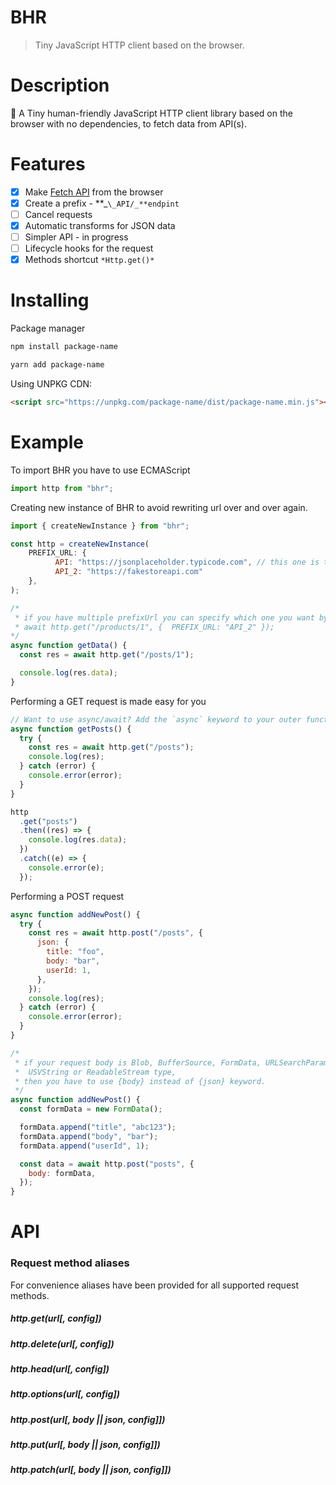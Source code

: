 # BHR

> Tiny JavaScript HTTP client based on the browser.

# Description

🌴 A Tiny human-friendly JavaScript HTTP client library based on the browser with no dependencies, to fetch data from API(s).

# Features

- [x] Make [Fetch API](https://developer.mozilla.org/en-US/docs/Web/API/Fetch_API) from the browser
- [x] Create a prefix - **_`\_API/_**endpint`
- [ ] Cancel requests
- [x] Automatic transforms for JSON data
- [ ] Simpler API - in progress
- [ ] Lifecycle hooks for the request
- [x] Methods shortcut `*Http.get()*`

# Installing

Package manager

```bash
npm install package-name
```

```bash
yarn add package-name
```

Using UNPKG CDN:

```html
<script src="https://unpkg.com/package-name/dist/package-name.min.js"></script>
```

# Example

To import BHR you have to use ECMAScript

```javascript
import http from "bhr";
```

Creating new instance of BHR to avoid rewriting url over and over again.

```javascript
import { createNewInstance } from "bhr";

const http = createNewInstance(
    PREFIX_URL: {
          API: "https://jsonplaceholder.typicode.com", // this one is the default API
          API_2: "https://fakestoreapi.com"
    },
);

/*
 * if you have multiple prefixUrl you can specify which one you want by passing
 * await http.get("/products/1", {  PREFIX_URL: "API_2" });
*/
async function getData() {
  const res = await http.get("/posts/1");

  console.log(res.data);
}

```

Performing a GET request is made easy for you

```javascript
// Want to use async/await? Add the `async` keyword to your outer function/method.
async function getPosts() {
  try {
    const res = await http.get("/posts");
    console.log(res);
  } catch (error) {
    console.error(error);
  }
}

http
  .get("posts")
  .then((res) => {
    console.log(res.data);
  })
  .catch((e) => {
    console.error(e);
  });
```

Performing a POST request

```javascript
async function addNewPost() {
  try {
    const res = await http.post("/posts", {
      json: {
        title: "foo",
        body: "bar",
        userId: 1,
      },
    });
    console.log(res);
  } catch (error) {
    console.error(error);
  }
}

/*
 * if your request body is Blob, BufferSource, FormData, URLSearchParams,
 *  USVString or ReadableStream type,
 * then you have to use {body} instead of {json} keyword.
 */
async function addNewPost() {
  const formData = new FormData();

  formData.append("title", "abc123");
  formData.append("body", "bar");
  formData.append("userId", 1);

  const data = await http.post("posts", {
    body: formData,
  });
}
```

# API

### Request method aliases

For convenience aliases have been provided for all supported request methods.

##### http.get(url[, config])

##### http.delete(url[, config])

##### http.head(url[, config])

##### http.options(url[, config])

##### http.post(url[, body || json, config]])

##### http.put(url[, body || json, config]])

##### http.patch(url[, body || json, config]])
